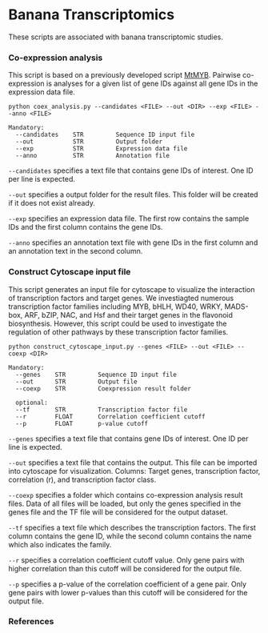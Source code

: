# Banana Transcriptomics #

These scripts are associated with banana transcriptomic studies.

### Co-expression analysis ###

This script is based on a previously developed script [MtMYB](https://github.com/bpucker/MtMYBs). Pairwise co-expression is analyses for a given list of gene IDs against all gene IDs in the expression data file.

```
python coex_analysis.py --candidates <FILE> --out <DIR> --exp <FILE> --anno <FILE>

Mandatory:
  --candidates    STR         Sequence ID input file
  --out           STR         Output folder
  --exp           STR         Expression data file
  --anno          STR         Annotation file
```

`--candidates` specifies a text file that contains gene IDs of interest. One ID per line is expected.

`--out` specifies a output folder for the result files. This folder will be created if it does not exist already.

`--exp` specifies an expression data file. The first row contains the sample IDs and the first column contains the gene IDs.

`--anno` specifies an annotation text file with gene IDs in the first column and an annotation text in the second column.


### Construct Cytoscape input file ###

This script generates an input file for cytoscape to visualize the interaction of transcription factors and target genes. We investiagted numerous transcription factor families including MYB, bHLH, WD40, WRKY, MADS-box, ARF, bZIP, NAC, and Hsf and their target genes in the flavonoid biosynthesis. However, this script could be used to investigate the regulation of other pathways by these transcription factor families.

```
python construct_cytoscape_input.py --genes <FILE> --out <FILE> --coexp <DIR>

Mandatory:
  --genes    STR         Sequence ID input file
  --out      STR         Output file
  --coexp    STR         Coexpression result folder
  
  optional:
  --tf       STR         Transcription factor file
  --r        FLOAT       Correlation coefficient cutoff
  --p        FLOAT       p-value cutoff
```

`--genes` specifies a text file that contains gene IDs of interest. One ID per line is expected.

`--out` specifies a text file that contains the output. This file can be imported into cytoscape for visualization. Columns: Target genes, transcription factor, correlation (r), and transcription factor class.

`--coexp` specifies a folder which contains co-expression analysis result files. Data of all files will be loaded, but only the genes specified in the genes file and the TF file will be considered for the output dataset.

`--tf` specifies a text file which describes the transcription factors. The first column contains the gene ID, while the second column contains the name which also indicates the family.

`--r` specifies a correlation coefficient cutoff value. Only gene pairs with higher correlation than this cutoff will be considered for the output file.

`--p` specifies a p-value of the correlation coefficient of a gene pair. Only gene pairs with lower p-values than this cutoff will be considered for the output file.



### References ###


